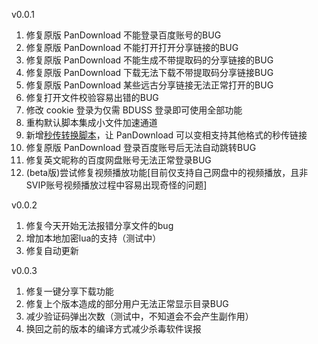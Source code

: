 v0.0.1

1. 修复原版 PanDownload 不能登录百度账号的BUG
2. 修复原版 PanDownload 不能打开打开分享链接的BUG
3. 修复原版 PanDownload 不能生成不带提取码的分享链接的BUG
4. 修复原版 PanDownload 下载无法下载不带提取码分享链接BUG
5. 修复原版 PanDownload 某些远古分享链接无法正常打开的BUG
6. 修复打开文件校验容易出错的BUG
7. 修改 cookie 登录为仅需 BDUSS 登录即可使用全部功能
8. 重构默认脚本集成小文件加速通道
9. 新增[秒传转换脚本](https://pandownload.net/faq/rapiduploadlink.html)，让 PanDownload 可以变相支持其他格式的秒传链接
10. 修复原版 PanDownload 登录百度账号后无法自动跳转BUG
11. 修复英文昵称的百度网盘账号无法正常登录BUG
12. (beta版)尝试修复视频播放功能[目前仅支持自己网盘中的视频播放，且非SVIP账号视频播放过程中容易出现奇怪的问题]



v0.0.2

1. 修复今天开始无法报错分享文件的bug
2. 增加本地加密lua的支持（测试中）
3. 修复自动更新



v0.0.3

1. 修复一键分享下载功能
2. 修复上个版本造成的部分用户无法正常显示目录BUG
3. 减少验证码弹出次数（测试中，不知道会不会产生副作用）
4. 换回之前的版本的编译方式减少杀毒软件误报

